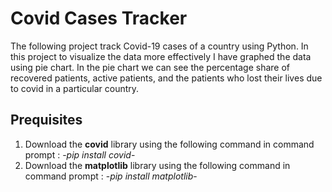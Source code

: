 # Covid Cases Tracker
The following project track Covid-19 cases of a country using Python. In this project to visualize the data more effectively I have graphed the data using pie chart. In the pie chart we can see the percentage share of recovered patients, active patients, and the patients who lost their lives due to covid in a particular country.

## Prequisites 
1. Download the **covid** library using the following command in command prompt :
  -*pip install covid*-
2. Download the **matplotlib** library using the following command in command prompt : 
  -*pip install matplotlib*-
